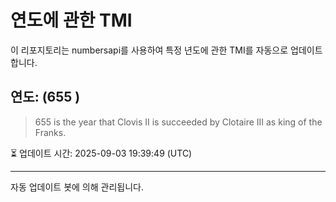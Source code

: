 
# 연도에 관한 TMI

이 리포지토리는 numbersapi를 사용하여 특정 년도에 관한 TMI를 자동으로 업데이트합니다.

## 연도: (655 )
> 655 is the year that Clovis II is succeeded by Clotaire III as king of the Franks.

⏳ 업데이트 시간: 2025-09-03 19:39:49 (UTC)

---
자동 업데이트 봇에 의해 관리됩니다.
